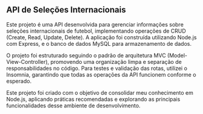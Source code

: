 ## API de Seleções Internacionais
Este projeto é uma API desenvolvida para gerenciar informações sobre seleções internacionais de futebol, implementando operações de CRUD (Create, Read, Update, Delete). A aplicação foi construída utilizando Node.js com Express, e o banco de dados MySQL para armazenamento de dados.

O projeto foi estruturado seguindo o padrão de arquitetura MVC (Model-View-Controller), promovendo uma organização limpa e separação de responsabilidades no código. Para testes e validação das rotas, utilizei o Insomnia, garantindo que todas as operações da API funcionem conforme o esperado.

Este projeto foi criado com o objetivo de consolidar meu conhecimento em Node.js, aplicando práticas recomendadas e explorando as principais funcionalidades desse ambiente de desenvolvimento.
